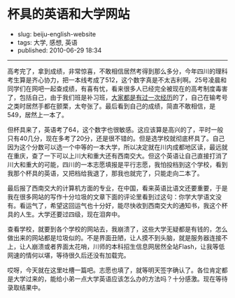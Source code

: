 # 杯具的英语和大学网站

- slug: beiju-english-website
- tags: 大学, 感想, 英语
- published: 2010-06-29 18:34

----------

高考完了，拿到成绩，非常惊喜，不敢相信居然考得到那么多分，今年四川的理科考生算是齐心协力，把一本线考成了512，这个数字真是不太吉利啊。25号凌晨和同学们在网吧一起查成绩，有喜有忧，看来很多人已经完全被现在的高考制度毒害了，包括自己，由于我们班是补习班，[大家都是有过一次经历][1]的了，自己在输考号之类时居然手都在颤栗，太夸张了。最后看到自己的成绩，简直不敢相信，是549，居然上一本了。

但杯具来了，英语考了64，这个数字也很敏感。这应该算是高兴的了，平时一般只有40几分，现在多考了20分，还是很不错的。但是选学校就彻底杯具了。自己因为这个分数可以选一个中等的一本大学，所以决定就在川内成都地区读，最远就在重庆，查了一下可以上川大和重大还有西南交大。但这个英语让自己直接打消了川大和重大的可能，四川的一本志愿填报是平行志愿，我怕投档到这个学校，看到我那个杯具的英语，又把档给我退了，那我也就完了，只能走向二本了。

最后报了西南交大的计算机方面的专业，在中国，看来英语比语文还要重要，于是我在很多网站的写作十分垃圾的文章下面的评论里看到过这句：你学大学语文没有。看运气了，希望这回运气也十分好，能尽快收到西南交大的通知书，我这个杯具的人生。大学还要过四级，现在泪奔中。

查看学校，就要到各个学校的网站去，我崩溃了，这些大学无疑都是有钱的，怎么做出来的网站都是垃圾似的。不是界面丑陋，让人摸不到头脑，就是服务器连接不上，让人崩溃或者界面太花哨，川师的本科招生信息网居然全站Flash，让我等低网速的情何以堪，等待很久后还没有加载完。

哎呀，今天就在这里吐槽一篇吧。志愿也填了，就等明天签字确认了。各位肯定都是大学过来的，能给小弟一点大学英语应该怎么办的方法吗？十分感激。现在等待录取结果中。

[1]: /cduestc-and-repeat-a-year